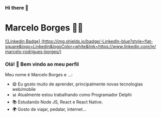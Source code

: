 
### Hi there 👋

<!--
**marcelo-borges/marcelo-borges** is a ✨ _special_ ✨ repository because its `README.md` (this file) appears on your GitHub profile.

Here are some ideas to get you started:

- 🔭 I’m currently working on ...
- 🌱 I’m currently learning ...
- 👯 I’m looking to collaborate on ...
- 🤔 I’m looking for help with ...
- 💬 Ask me about ...
- 📫 How to reach me: ...
- 😄 Pronouns: ...
- ⚡ Fun fact: ...
-->

# Marcelo Borges :man_technologist:

[![Linkedin Badge] (https://img.shields.io/badge/-LinkedIn-blue?style=flat-square&logo=Linkedin&logoColor=white&link=https://www.linkedin.com/in/marcelo-rodrigues-borges/)](https://www.linkedin.com/in/marcelo-rodrigues-borges/)

### Olá! 👋 Bem vindo ao meu perfil

Meu nome é Marcelo Borges e ...:

 - 😄 Eu gosto muito de aprender, principalmente novas tecnologias web/mobile
 - 📊 Atualmente estou trabalhando como Programador Delphi
 - 📚 Estudando Node JS, React e React Native.
 - 🌍 Gosto de viajar, pedalar, internet...

